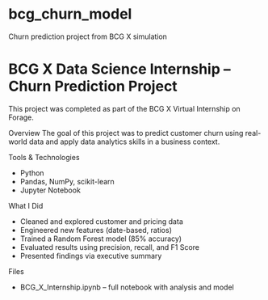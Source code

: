 # bcg_churn_model
Churn prediction project from BCG X simulation
# BCG X Data Science Internship – Churn Prediction Project

This project was completed as part of the BCG X Virtual Internship on Forage.

 Overview
The goal of this project was to predict customer churn using real-world data and apply data analytics skills in a business context.

 Tools & Technologies
- Python
- Pandas, NumPy, scikit-learn
- Jupyter Notebook

 What I Did
- Cleaned and explored customer and pricing data
- Engineered new features (date-based, ratios)
- Trained a Random Forest model (85% accuracy)
- Evaluated results using precision, recall, and F1 Score
- Presented findings via executive summary

 Files
- BCG_X_Internship.ipynb – full notebook with analysis and model
